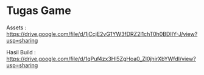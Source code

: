 
# Tugas Game

Assets  : https://drive.google.com/file/d/1jCcjE2vG1YW3fDRZ2l1chT0h0BDIIY-J/view?usp=sharing


Hasil Build : https://drive.google.com/file/d/1qPuf4zx3Hl5ZgHoa0_Zl0jhirXbYWfdI/view?usp=sharing


